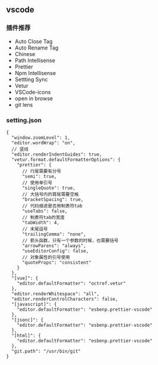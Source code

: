 ## vscode

### 插件推荐

* Auto Close Tag
* Auto Rename Tag
* Chinese
* Path Intellisense
* Prettier
* Npm Intellisense
* Settting Sync
* Vetur
* VSCode-icons
* open in browse
* git lens

### setting.json

```
{
  "window.zoomLevel": 1,
  "editor.wordWrap": "on",
  // 竖线
  "editor.renderIndentGuides": true,
  "vetur.format.defaultFormatterOptions": {
    "prettier": {
      // 行尾需要有分号
      "semi": true,
      // 使用单引号
      "singleQuote": true,
      // 大括号内的首尾需要空格
      "bracketSpacing": true,
      // 代码缩进是否用制表符tab
      "useTabs": false,
      // 制表符tab的宽度
      "tabWidth": 4,
      // 末尾逗号
      "trailingComma": "none",
      // 箭头函数，只有一个参数的时候，也需要括号
      "arrowParens": "always",
      "useEditorConfig": false,
      // 对象属性的引号使用
      "quoteProps": "consistent"
    }
  },
  "[vue]": {
    "editor.defaultFormatter": "octref.vetur"
  },
  "editor.renderWhitespace": "all",
  "editor.renderControlCharacters": false,
  "[javascript]": {
    "editor.defaultFormatter": "esbenp.prettier-vscode"
  },
  "[jsonc]": {
    "editor.defaultFormatter": "esbenp.prettier-vscode"
  },
  "[html]": {
    "editor.defaultFormatter": "esbenp.prettier-vscode"
  },
  "git.path": "/usr/bin/git"
}
```